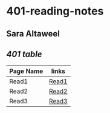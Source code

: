 # 401-reading-notes
## Sara Altaweel
## *401 table*

| Page Name | links |
|-----------|-------|
| Read1     | [Read1]() |
| Read2     | [Read2]() |
| Read3     | [Read3]() |